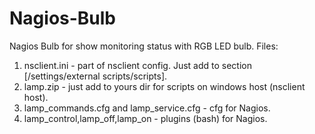 # Nagios-Bulb
Nagios Bulb for show monitoring status with RGB LED bulb.
 Files:
1) nsclient.ini - part of nsclient config. Just add to section [/settings/external scripts/scripts].
2) lamp.zip - just add to yours dir for scripts on windows host (nsclient host).
3) lamp_commands.cfg and lamp_service.cfg - cfg for Nagios.
4) lamp_control,lamp_off,lamp_on - plugins (bash) for Nagios.
